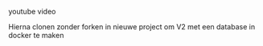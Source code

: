 youtube video

Hierna clonen zonder forken in nieuwe project om V2 met een database in docker te maken